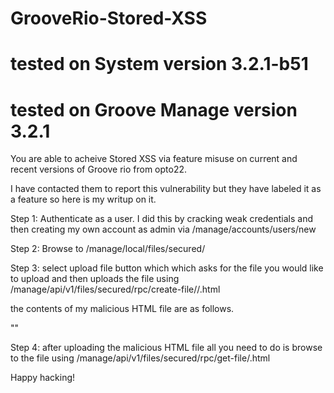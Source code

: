 # GrooveRio-Stored-XSS
# tested on System version 3.2.1-b51
# tested on Groove Manage version 3.2.1


You are able to acheive Stored XSS via feature misuse on current and recent versions of Groove rio from opto22.

I have contacted them to report this vulnerability but they have labeled it as a feature so here is my writup on it. 

Step 1: Authenticate as a user. I did this by cracking weak credentials and then creating my own account as admin via /manage/accounts/users/new

Step 2: Browse to /manage/local/files/secured/

Step 3: select upload file button which which asks for the file you would like to upload and then uploads the file using /manage/api/v1/files/secured/rpc/create-file//<your file name>.html

the contents of my malicious HTML file are as follows.

"<html><script>alert("XSS")</script></html>"

Step 4: after uploading the malicious HTML file all you need to do is browse to the file using
/manage/api/v1/files/secured/rpc/get-file/<your file name>.html

Happy hacking!
